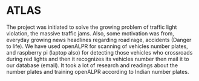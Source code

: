 # ATLAS
The project was initiated to solve the growing problem of traffic light violation, the massive traffic jams. Also, some motivation was from, everyday growing news headlines regarding road rage, accidents (Danger to life).  We have used openALPR for scanning of vehicles number plates, and raspberry pi (laptop also) for detecting those vehicles who crossroads during red lights and then it recognizes its vehicles number then mail it to our database (email). It took a lot of research and readings about the number plates and training openALPR according to Indian number plates.

